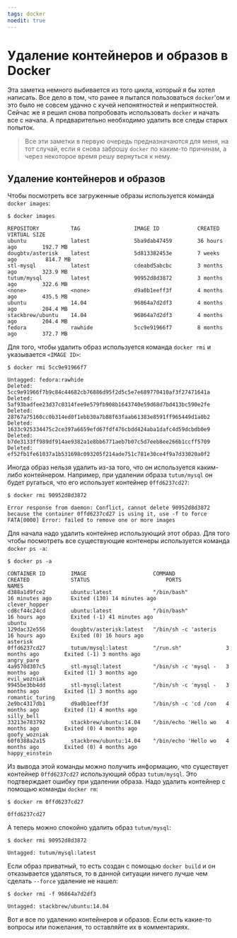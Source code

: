 ```yaml
---
tags: docker
noedit: true
---
```


# Удаление контейнеров и образов в Docker

Эта заметка немного выбивается из того цикла, который я бы хотел написать. Все дело в том, что ранее я пытался пользоваться `docker`'ом и это было не совсем удачно с кучей непонятностей и неприятностей. Сейчас же я решил снова попробовать использовать `docker` и начать все с начала.
А предварительно необходимо удалить все следы старых попыток.

> Все эти заметки в первую очередь предназначаются для меня, на тот случай, если я снова заброшу `docker` по каким-то причинам, а через некоторое время решу вернуться к нему.

## Удаление контейнеров и образов

Чтобы посмотреть все загруженные образы используется команда `docker images`:

    $ docker images

    REPOSITORY          TAG                 IMAGE ID            CREATED             VIRTUAL SIZE
    ubuntu              latest              5ba9dab47459        36 hours ago        192.7 MB
    dougbtv/asterisk    latest              5d813382453e        7 weeks ago         814.7 MB
    stl-mysql           latest              cdeabd5abcbc        3 months ago        323.9 MB
    tutum/mysql         latest              90952d8d3872        3 months ago        322.6 MB
    <none>              <none>              d9a0b1eeff3f        4 months ago        435.5 MB
    ubuntu              14.04               96864a7d2df3        4 months ago        204.4 MB
    stackbrew/ubuntu    14.04               96864a7d2df3        4 months ago        204.4 MB
    fedora              rawhide             5cc9e91966f7        8 months ago        372.7 MB

Для того, чтобы удалить образ используется команда `docker rmi` и указывается `<IMAGE ID>`:

    $ docker rmi 5cc9e91966f7

    Untagged: fedora:rawhide
    Deleted: 5cc9e91966f7b9c84c44682cb76886d95f2d5c5e7e689770410af3f27471641a
    Deleted: 5af93badfee23d37c0314fee9e579fb908b1643740e59d68d7bd413bc590e2fe
    Deleted: 28767a75160cc0b314ed0f1ebb30a7b88f63faab61383e8591ff965449d1a0b2
    Deleted: 1633c925334475c2ce397a6659efd67fdf476cbdd424aba1dafc4d59dcbdb0e9
    Deleted: b7de3133ff989df914ae9382a1e8bb6771aeb7b07c5d7eeb8ee266b1ccff5709
    Deleted: ef52fb1fe61037a1b531698c093205f214ade751c781e30ce4f9a7d33020a0f2

Иногда образ нельзя удалить из-за того, что он используется каким-либо контейнером. Например, при удалении образа `tutum/mysql` он будет ругаться, что его использует контейнер `0ffd6237cd27`:

    $ docker rmi 90952d8d3872

    Error response from daemon: Conflict, cannot delete 90952d8d3872 because the container 0ffd6237cd27 is using it, use -f to force
    FATA[0000] Error: failed to remove one or more images

Для начала надо удалить контейнер использующий этот образ. Для того чтобы посмотреть все существующие контенеры используется команда `docker ps -a`:

    $ docker ps -a

    CONTAINER ID        IMAGE                     COMMAND                CREATED             STATUS                        PORTS               NAMES
    d388a1d9fce2        ubuntu:latest             "/bin/bash"            16 minutes ago      Exited (130) 14 minutes ago                       clever_hopper
    cd8cf44c24cd        ubuntu:latest             "/bin/bash"            16 hours ago        Exited (-1) 41 minutes ago                        ubuntu
    129dac32e556        dougbtv/asterisk:latest   "/bin/sh -c 'asteris   16 hours ago        Exited (0) 16 hours ago                           asterisk
    0ffd6237cd27        tutum/mysql:latest        "/run.sh"              3 months ago        Exited (-1) 3 months ago                          angry_pare
    4a9570d307c5        stl-mysql:latest          "/bin/sh -c 'mysql -   3 months ago        Exited (1) 3 months ago                           evil_wozniak
    9945be3bb4dd        stl-mysql:latest          "/bin/sh -c 'mysql -   3 months ago        Exited (1) 3 months ago                           romantic_turing
    2e9bc4317db1        d9a0b1eeff3f              "/bin/sh -c 'cd /con   4 months ago        Exited (1) 4 months ago                           silly_bell
    33213e783792        stackbrew/ubuntu:14.04    "/bin/echo 'Hello wo   4 months ago        Exited (0) 4 months ago                           goofy_wozniak
    60f0388a2a15        stackbrew/ubuntu:14.04    "/bin/echo 'Hello wo   4 months ago        Exited (0) 4 months ago                           happy_einstein

Из вывода этой команды можно получить информацию, что существует контейнер `0ffd6237cd27` использующий образ `tutum/mysql`. Это подтверждает ошибку при удалении образа. Надо удалить контейнер с помощью команды `docker rm`:

    $ docker rm 0ffd6237cd27

    0ffd6237cd27

А теперь можно спокойно удалить образ `tutum/mysql`:

    $ docker rmi 90952d8d3872

    Untagged: tutum/mysql:latest

Если образ приватный, то есть создан с помощью `docker build` и он отказывается удаляться, то в данной ситуации ничего лучше чем сделать `--force` удаление не нашел:

    $ docker rmi -f 96864a7d2df3

    Untagged: stackbrew/ubuntu:14.04

Вот и все по удалению контейнеров и образов. Если есть какие-то вопросы или пожелания, то оставляйте их в комментариях.


